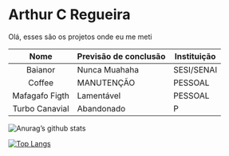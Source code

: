 # Arthur C Regueira 

Olá, esses são os projetos onde eu me meti 

|     Nome       	| Previsão de conclusão 	| Instituição 	|
|:--------------:	|-----------------------	|-------------	|
| Baianor        	| Nunca Muahaha         	| SESI/SENAI  	|
| Coffee         	| MANUTENÇÃO            	| PESSOAL     	|   	
| Mafagafo Figth 	| Lamentável            	| PESSOAL     	|
| Turbo Canavial  | Abandonado           | P             |

![Anurag’s github stats](https://github-readme-stats.vercel.app/api?username=TuzinRS&show_icons=true&count_private=true&theme=dark)

[![Top Langs](https://github-readme-stats.vercel.app/api/top-langs/?username=TuzinRS&exclude_repo=tipi_atividades_senai&layout=compact&theme=dark)](https://github.com/anuraghazra/github-readme-stats)
